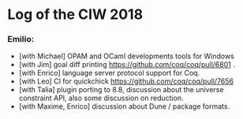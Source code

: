 # Log of the CIW 2018

### Emilio:

- [with Michael] OPAM and OCaml developments tools for Windows
- [with Jim] goal diff printing https://github.com/coq/coq/pull/6801 .
- [with Enrico] language server protocol support for Coq.
- [with Leo] CI for quickchick https://github.com/coq/coq/pull/7656
- [with Talia] plugin porting to 8.8, discussion about the universe constraint API, also some discussion on reduction.
- [with Maxime, Enrico] discussion about Dune / package formats.
